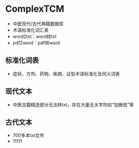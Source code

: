 # ComplexTCM
- 中医现代/古代典籍数据库
- 术语标准化词汇表
- word2txt：word转txt
- pdf2word：pdf转word

## 标准化词表
- 症状、方剂、药物、疾病、证型术语标准化及同义词表
## 现代文本
- 中医古籍精选部分无法转txt，存在大量无关字符如“加微信”等
## 古代文本
- 700多本txt文件
- 11111
